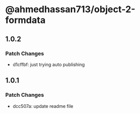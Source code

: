 # @ahmedhassan713/object-2-formdata

## 1.0.2

### Patch Changes

- d1cffbf: just trying auto publishing

## 1.0.1

### Patch Changes

- dcc507a: update readme file
